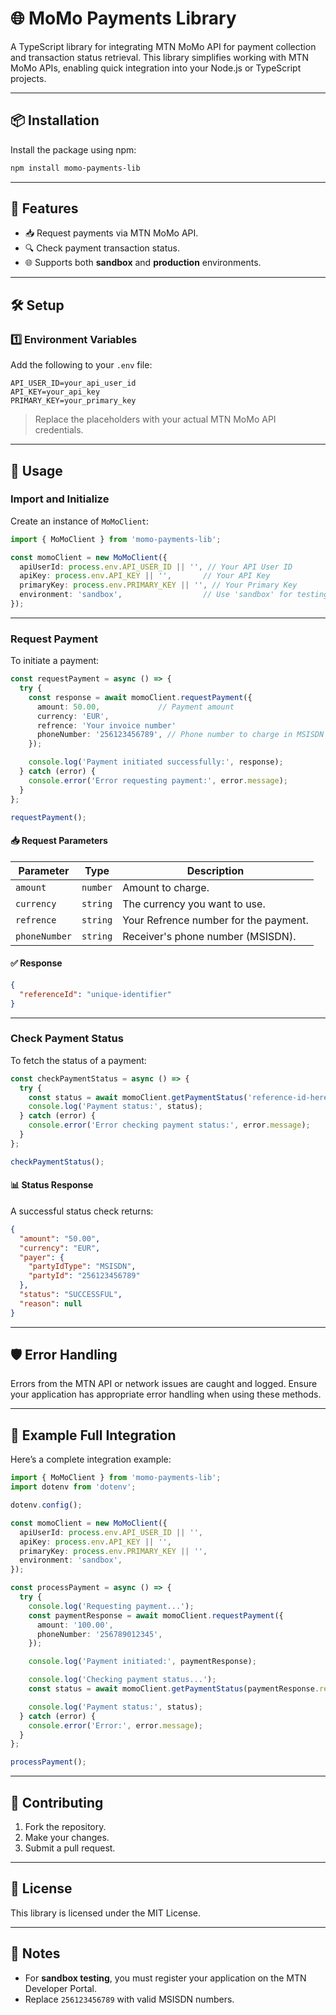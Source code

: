 
# 🌐 MoMo Payments Library

A TypeScript library for integrating MTN MoMo API for payment collection and transaction status retrieval. This library simplifies working with MTN MoMo APIs, enabling quick integration into your Node.js or TypeScript projects.

---

## 📦 Installation

Install the package using npm:

```bash
npm install momo-payments-lib
```

---

## 🌟 Features

- 📥 Request payments via MTN MoMo API.
- 🔍 Check payment transaction status.
- 🌐 Supports both **sandbox** and **production** environments.

---

## 🛠️ Setup

### 1️⃣ **Environment Variables**

Add the following to your `.env` file:

```env
API_USER_ID=your_api_user_id
API_KEY=your_api_key
PRIMARY_KEY=your_primary_key
```

> Replace the placeholders with your actual MTN MoMo API credentials.

---

## 🚀 Usage

### **Import and Initialize**

Create an instance of `MoMoClient`:

```typescript
import { MoMoClient } from 'momo-payments-lib';

const momoClient = new MoMoClient({
  apiUserId: process.env.API_USER_ID || '', // Your API User ID
  apiKey: process.env.API_KEY || '',       // Your API Key
  primaryKey: process.env.PRIMARY_KEY || '', // Your Primary Key
  environment: 'sandbox',                  // Use 'sandbox' for testing or 'production' for live
});
```

---

### **Request Payment**

To initiate a payment:

```typescript
const requestPayment = async () => {
  try {
    const response = await momoClient.requestPayment({
      amount: 50.00,             // Payment amount
      currency: 'EUR',
      refrence: 'Your invoice number'
      phoneNumber: '256123456789', // Phone number to charge in MSISDN format
    });

    console.log('Payment initiated successfully:', response);
  } catch (error) {
    console.error('Error requesting payment:', error.message);
  }
};

requestPayment();
```

#### 📥 **Request Parameters**

| Parameter    | Type     | Description                                  |
|--------------|----------|---------------------------------------------|
| `amount`     | `number` | Amount to charge.                           |
| `currency`   | `string` | The currency you want to use.               |
| `refrence`   | `string` | Your Refrence number for the payment.       |
| `phoneNumber`| `string` | Receiver's phone number (MSISDN).           |

#### ✅ **Response**

```json
{
  "referenceId": "unique-identifier"
}
```

---

### **Check Payment Status**

To fetch the status of a payment:

```typescript
const checkPaymentStatus = async () => {
  try {
    const status = await momoClient.getPaymentStatus('reference-id-here');
    console.log('Payment status:', status);
  } catch (error) {
    console.error('Error checking payment status:', error.message);
  }
};

checkPaymentStatus();
```

#### 📊 **Status Response**

A successful status check returns:

```json
{
  "amount": "50.00",
  "currency": "EUR",
  "payer": {
    "partyIdType": "MSISDN",
    "partyId": "256123456789"
  },
  "status": "SUCCESSFUL",
  "reason": null
}
```

---

## 🛡️ Error Handling

Errors from the MTN API or network issues are caught and logged. Ensure your application has appropriate error handling when using these methods.

---

## 🔗 Example Full Integration

Here’s a complete integration example:

```typescript
import { MoMoClient } from 'momo-payments-lib';
import dotenv from 'dotenv';

dotenv.config();

const momoClient = new MoMoClient({
  apiUserId: process.env.API_USER_ID || '',
  apiKey: process.env.API_KEY || '',
  primaryKey: process.env.PRIMARY_KEY || '',
  environment: 'sandbox',
});

const processPayment = async () => {
  try {
    console.log('Requesting payment...');
    const paymentResponse = await momoClient.requestPayment({
      amount: '100.00',
      phoneNumber: '256789012345',
    });

    console.log('Payment initiated:', paymentResponse);

    console.log('Checking payment status...');
    const status = await momoClient.getPaymentStatus(paymentResponse.referenceId);

    console.log('Payment status:', status);
  } catch (error) {
    console.error('Error:', error.message);
  }
};

processPayment();
```

---

## 🤝 Contributing

1. Fork the repository.
2. Make your changes.
3. Submit a pull request.

---

## 📜 License

This library is licensed under the MIT License.

---

## 📝 Notes

- For **sandbox testing**, you must register your application on the MTN Developer Portal.
- Replace `256123456789` with valid MSISDN numbers.
